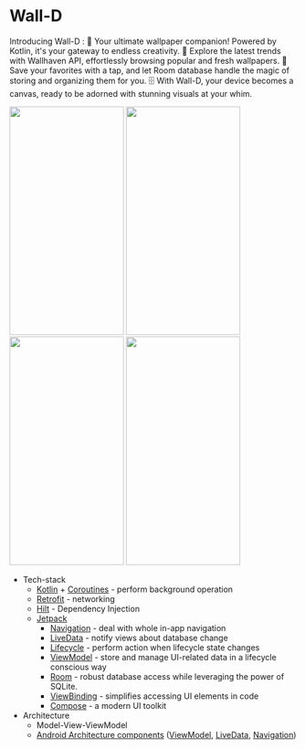 ﻿# Wall-D


Introducing Wall-D : 
🌟 Your ultimate wallpaper companion! Powered by Kotlin, it's your gateway to endless creativity. 
🎨 Explore the latest trends with Wallhaven API, effortlessly browsing popular and fresh wallpapers. 
📸 Save your favorites with a tap, and let Room database handle the magic of storing and organizing them for you. 
🗄️ With Wall-D, your device becomes a canvas, ready to be adorned with stunning visuals at your whim.

<img src="https://github.com/dirajnaik20/Wall-D/blob/feature/bookmark_wallpaper_implementation/Screeshots/scr_1.png" width="200" height="400"> <img src="https://github.com/dirajnaik20/Wall-D/blob/feature/bookmark_wallpaper_implementation/Screeshots/scr_2.png" width="200" height="400"> <img src="https://github.com/dirajnaik20/Wall-D/blob/feature/bookmark_wallpaper_implementation/Screeshots/scr_3.png" width="200" height="400"> <img src="https://github.com/dirajnaik20/Wall-D/blob/feature/bookmark_wallpaper_implementation/Screeshots/scr_4.png" width="200" height="400"> 

* Tech-stack
    * [Kotlin](https://kotlinlang.org/) + [Coroutines](https://kotlinlang.org/docs/reference/coroutines-overview.html) - perform background operation
    * [Retrofit](https://square.github.io/retrofit/) - networking
    * [Hilt](https://github.com/google/dagger) - Dependency Injection
    * [Jetpack](https://developer.android.com/jetpack)
        * [Navigation](https://developer.android.com/topic/libraries/architecture/navigation/) - deal with whole in-app navigation
        * [LiveData](https://developer.android.com/topic/libraries/architecture/livedata) - notify views about database change
        * [Lifecycle](https://developer.android.com/topic/libraries/architecture/lifecycle) - perform action when lifecycle state changes
        * [ViewModel](https://developer.android.com/topic/libraries/architecture/viewmodel) - store and manage UI-related data in a lifecycle conscious way
        * [Room](https://developer.android.com/jetpack/androidx/releases/room) -  robust database access while leveraging the power of SQLite.
        * [ViewBinding](https://developer.android.com/topic/libraries/view-binding) - simplifies accessing UI elements in code 
        * [Compose]() - a modern UI toolkit
* Architecture
    * Model-View-ViewModel
    * [Android Architecture components](https://developer.android.com/topic/libraries/architecture) ([ViewModel](https://developer.android.com/topic/libraries/architecture/viewmodel), [LiveData](https://developer.android.com/topic/libraries/architecture/livedata), [Navigation](https://developer.android.com/jetpack/androidx/releases/navigation))
